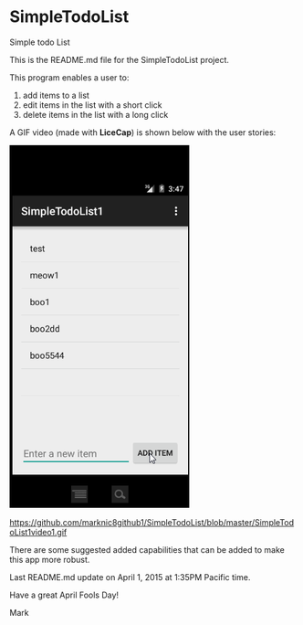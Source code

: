 # SimpleTodoList
Simple todo List

This is the README.md file for the SimpleTodoList project.

This program enables a user to:
 1. add items to a list
 2. edit items in the list with a short click
 3. delete items in the list with a long click

A GIF video (made with **LiceCap**) is shown below with the user stories:

![My Video Walkthrough](SimpleTodoList1video1.gif)

https://github.com/marknic8github1/SimpleTodoList/blob/master/SimpleTodoList1video1.gif

There are some suggested added capabilities that can be added to make this app more robust.

Last README.md update on April 1, 2015 at 1:35PM Pacific time.

Have a great April Fools Day!

Mark
